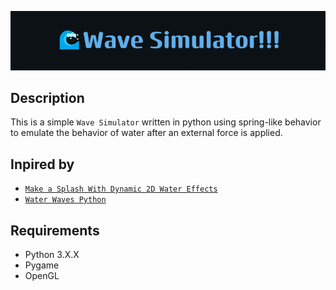 ![banner](wave_simulator_banner.png)

**Description**
---
This is a simple `Wave Simulator` written in python using spring-like behavior to emulate the behavior of water after an external force is applied.

**Inpired by**
---
+ [`Make a Splash With Dynamic 2D Water Effects`](https://gamedevelopment.tutsplus.com/make-a-splash-with-dynamic-2d-water-effects--gamedev-236t)
+ [`Water Waves Python`](https://github.com/JimPavan/Water-Waves-Python/tree/master)


**Requirements**
---
+ Python 3.X.X
+ Pygame
+ OpenGL
